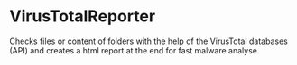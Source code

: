 # VirusTotalReporter
Checks files or content of folders with the help of the VirusTotal databases (API) and creates a html report at the end for fast malware analyse.

